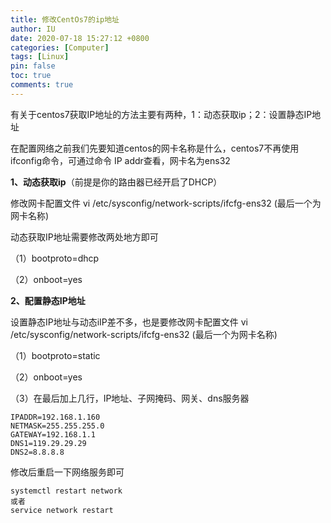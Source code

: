```yaml
---
title: 修改CentOs7的ip地址
author: IU
date: 2020-07-18 15:27:12 +0800
categories: [Computer]
tags: [Linux]
pin: false
toc: true
comments: true  
---
```


有关于centos7获取IP地址的方法主要有两种，1：动态获取ip；2：设置静态IP地址

在配置网络之前我们先要知道centos的网卡名称是什么，centos7不再使用ifconfig命令，可通过命令 IP addr查看，网卡名为ens32

**1、动态获取ip**（前提是你的路由器已经开启了DHCP）

修改网卡配置文件 vi /etc/sysconfig/network-scripts/ifcfg-ens32  (最后一个为网卡名称)

动态获取IP地址需要修改两处地方即可

（1）bootproto=dhcp

（2）onboot=yes

**2、配置静态IP地址**

设置静态IP地址与动态iIP差不多，也是要修改网卡配置文件 vi /etc/sysconfig/network-scripts/ifcfg-ens32  (最后一个为网卡名称)

（1）bootproto=static

（2）onboot=yes

（3）在最后加上几行，IP地址、子网掩码、网关、dns服务器

```shell
IPADDR=192.168.1.160
NETMASK=255.255.255.0
GATEWAY=192.168.1.1
DNS1=119.29.29.29
DNS2=8.8.8.8
```

修改后重启一下网络服务即可

```shell
systemctl restart network
或者
service network restart
```
